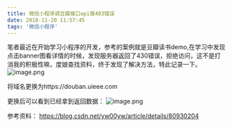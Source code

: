 ```yaml
---
title: 微信小程序调豆瓣接口api报403错误
date: 2018-11-20 11:57:45
tags: '微信小程序'
---
```

笔者最近在开始学习小程序的开发，参考的案例就是豆瓣读书demo,在学习中发现点击banner图看详情的时候，发现服务器返回了430错误，拒绝访问，这不是打消我的积极性嘛，度娘查找资料，终于发现了解决方法，特此记录一下。
![image.png](https://upload-images.jianshu.io/upload_images/3112038-7f6126987b8f7663.png?imageMogr2/auto-orient/strip%7CimageView2/2/w/1240)


将域名更换为https://douban.uieee.com 

更换后可以看到已经拿到返回数据：
![image.png](https://upload-images.jianshu.io/upload_images/3112038-9bda46174264e88a.png?imageMogr2/auto-orient/strip%7CimageView2/2/w/1240)

参考资料：
https://blog.csdn.net/yw00yw/article/details/80930204
